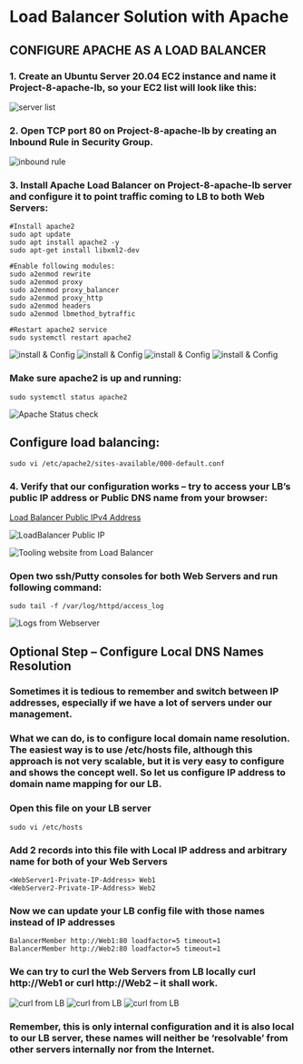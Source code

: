 # Load Balancer Solution with Apache

## CONFIGURE APACHE AS A LOAD BALANCER

### 1. Create an Ubuntu Server 20.04 EC2 instance and name it Project-8-apache-lb, so your EC2 list will look like this:

![server list](./images/server-list.png)

### 2. Open TCP port 80 on Project-8-apache-lb by creating an Inbound Rule in Security Group.

![inbound rule](./images/port-80.png)

### 3. Install Apache Load Balancer on Project-8-apache-lb server and configure it to point traffic coming to LB to both Web Servers:

```
#Install apache2
sudo apt update
sudo apt install apache2 -y
sudo apt-get install libxml2-dev

#Enable following modules:
sudo a2enmod rewrite
sudo a2enmod proxy
sudo a2enmod proxy_balancer
sudo a2enmod proxy_http
sudo a2enmod headers
sudo a2enmod lbmethod_bytraffic

#Restart apache2 service
sudo systemctl restart apache2
```

![install & Config](./images/sudo-apt.png)
![install & Config](./images/install-1.png)
![install & Config](./images/install-2.png)
![install & Config](./images/install-3.png)

### Make sure apache2 is up and running:

`sudo systemctl status apache2`

![Apache Status check](./images/apache-status.png)

## Configure load balancing:

`sudo vi /etc/apache2/sites-available/000-default.conf`

### 4. Verify that our configuration works – try to access your LB’s public IP address or Public DNS name from your browser:

[Load Balancer Public IPv4 Address](http://<Load-Balancer-Public-IP-Address-or-Public-DNS-Name>/index.php)

![LoadBalancer Public IP](./images/load-balancer.png)

![Tooling website from Load Balancer](./images/toolingwebsitefromLB.png)

### Open two ssh/Putty consoles for both Web Servers and run following command:

`sudo tail -f /var/log/httpd/access_log`

![Logs from Webserver](./images/logs.png)

## Optional Step – Configure Local DNS Names Resolution

### Sometimes it is tedious to remember and switch between IP addresses, especially if we have a lot of servers under our management.
### What we can do, is to configure local domain name resolution. The easiest way is to use /etc/hosts file, although this approach is not very scalable, but it is very easy to configure and shows the concept well. So let us configure IP address to domain name mapping for our LB.

### Open this file on your LB server

`sudo vi /etc/hosts`

### Add 2 records into this file with Local IP address and arbitrary name for both of your Web Servers

```
<WebServer1-Private-IP-Address> Web1
<WebServer2-Private-IP-Address> Web2
```

### Now we can update your LB config file with those names instead of IP addresses

```
BalancerMember http://Web1:80 loadfactor=5 timeout=1
BalancerMember http://Web2:80 loadfactor=5 timeout=1
```

### We can try to curl the Web Servers from LB locally curl http://Web1 or curl http://Web2 – it shall work.

![curl from LB](./images/curl-1.png)
![curl from LB](./images/curl-2.png)
![curl from LB](./images/curl-3.png)

### Remember, this is only internal configuration and it is also local to our LB server, these names will neither be ‘resolvable’ from other servers internally nor from the Internet.




